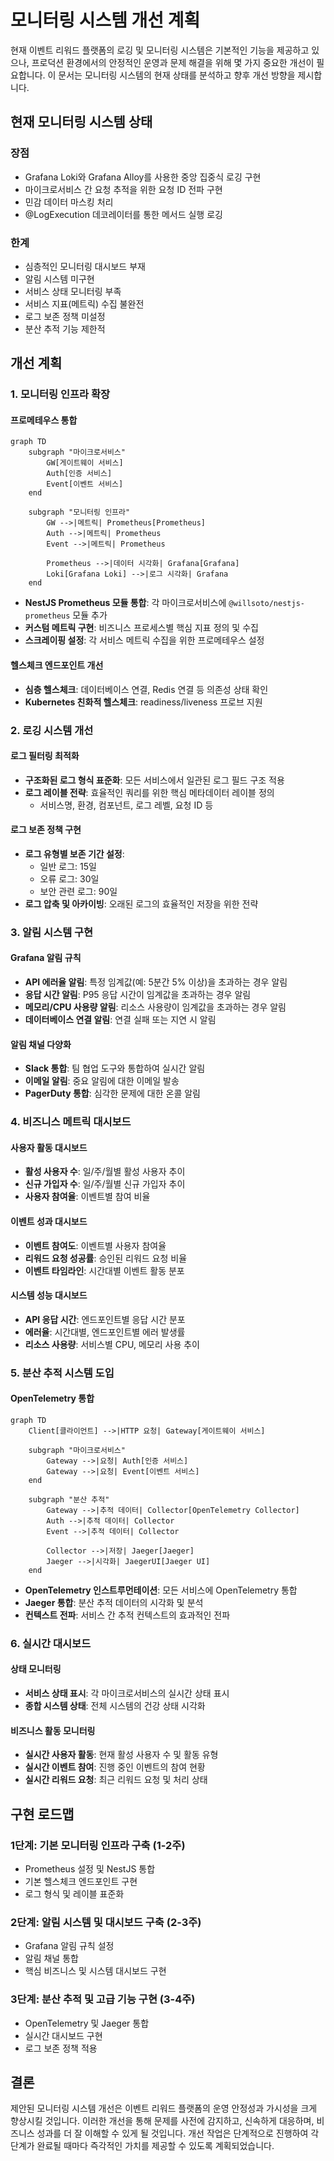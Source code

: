# 모니터링 시스템 개선 계획

현재 이벤트 리워드 플랫폼의 로깅 및 모니터링 시스템은 기본적인 기능을 제공하고 있으나, 프로덕션 환경에서의 안정적인 운영과 문제 해결을 위해 몇 가지 중요한 개선이 필요합니다. 이 문서는 모니터링 시스템의 현재 상태를 분석하고 향후 개선 방향을 제시합니다.

## 현재 모니터링 시스템 상태

### 장점

- Grafana Loki와 Grafana Alloy를 사용한 중앙 집중식 로깅 구현
- 마이크로서비스 간 요청 추적을 위한 요청 ID 전파 구현
- 민감 데이터 마스킹 처리
- @LogExecution 데코레이터를 통한 메서드 실행 로깅

### 한계

- 심층적인 모니터링 대시보드 부재
- 알림 시스템 미구현
- 서비스 상태 모니터링 부족
- 서비스 지표(메트릭) 수집 불완전
- 로그 보존 정책 미설정
- 분산 추적 기능 제한적

## 개선 계획

### 1. 모니터링 인프라 확장

#### 프로메테우스 통합

```mermaid
graph TD
    subgraph "마이크로서비스"
        GW[게이트웨이 서비스]
        Auth[인증 서비스]
        Event[이벤트 서비스]
    end

    subgraph "모니터링 인프라"
        GW -->|메트릭| Prometheus[Prometheus]
        Auth -->|메트릭| Prometheus
        Event -->|메트릭| Prometheus
        
        Prometheus -->|데이터 시각화| Grafana[Grafana]
        Loki[Grafana Loki] -->|로그 시각화| Grafana
    end
```

- **NestJS Prometheus 모듈 통합**: 각 마이크로서비스에 `@willsoto/nestjs-prometheus` 모듈 추가
- **커스텀 메트릭 구현**: 비즈니스 프로세스별 핵심 지표 정의 및 수집
- **스크레이핑 설정**: 각 서비스 메트릭 수집을 위한 프로메테우스 설정

#### 헬스체크 엔드포인트 개선

- **심층 헬스체크**: 데이터베이스 연결, Redis 연결 등 의존성 상태 확인
- **Kubernetes 친화적 헬스체크**: readiness/liveness 프로브 지원

### 2. 로깅 시스템 개선

#### 로그 필터링 최적화

- **구조화된 로그 형식 표준화**: 모든 서비스에서 일관된 로그 필드 구조 적용
- **로그 레이블 전략**: 효율적인 쿼리를 위한 핵심 메타데이터 레이블 정의
  - 서비스명, 환경, 컴포넌트, 로그 레벨, 요청 ID 등

#### 로그 보존 정책 구현

- **로그 유형별 보존 기간 설정**:
  - 일반 로그: 15일
  - 오류 로그: 30일
  - 보안 관련 로그: 90일
- **로그 압축 및 아카이빙**: 오래된 로그의 효율적인 저장을 위한 전략

### 3. 알림 시스템 구현

#### Grafana 알림 규칙

- **API 에러율 알림**: 특정 임계값(예: 5분간 5% 이상)을 초과하는 경우 알림
- **응답 시간 알림**: P95 응답 시간이 임계값을 초과하는 경우 알림
- **메모리/CPU 사용량 알림**: 리소스 사용량이 임계값을 초과하는 경우 알림
- **데이터베이스 연결 알림**: 연결 실패 또는 지연 시 알림

#### 알림 채널 다양화

- **Slack 통합**: 팀 협업 도구와 통합하여 실시간 알림
- **이메일 알림**: 중요 알림에 대한 이메일 발송
- **PagerDuty 통합**: 심각한 문제에 대한 온콜 알림

### 4. 비즈니스 메트릭 대시보드

#### 사용자 활동 대시보드

- **활성 사용자 수**: 일/주/월별 활성 사용자 추이
- **신규 가입자 수**: 일/주/월별 신규 가입자 추이
- **사용자 참여율**: 이벤트별 참여 비율

#### 이벤트 성과 대시보드

- **이벤트 참여도**: 이벤트별 사용자 참여율
- **리워드 요청 성공률**: 승인된 리워드 요청 비율
- **이벤트 타임라인**: 시간대별 이벤트 활동 분포

#### 시스템 성능 대시보드

- **API 응답 시간**: 엔드포인트별 응답 시간 분포
- **에러율**: 시간대별, 엔드포인트별 에러 발생률
- **리소스 사용량**: 서비스별 CPU, 메모리 사용 추이

### 5. 분산 추적 시스템 도입

#### OpenTelemetry 통합

```mermaid
graph TD
    Client[클라이언트] -->|HTTP 요청| Gateway[게이트웨이 서비스]
    
    subgraph "마이크로서비스"
        Gateway -->|요청| Auth[인증 서비스]
        Gateway -->|요청| Event[이벤트 서비스]
    end
    
    subgraph "분산 추적"
        Gateway -->|추적 데이터| Collector[OpenTelemetry Collector]
        Auth -->|추적 데이터| Collector
        Event -->|추적 데이터| Collector
        
        Collector -->|저장| Jaeger[Jaeger]
        Jaeger -->|시각화| JaegerUI[Jaeger UI]
    end
```

- **OpenTelemetry 인스트루먼테이션**: 모든 서비스에 OpenTelemetry 통합
- **Jaeger 통합**: 분산 추적 데이터의 시각화 및 분석
- **컨텍스트 전파**: 서비스 간 추적 컨텍스트의 효과적인 전파

### 6. 실시간 대시보드

#### 상태 모니터링

- **서비스 상태 표시**: 각 마이크로서비스의 실시간 상태 표시
- **종합 시스템 상태**: 전체 시스템의 건강 상태 시각화

#### 비즈니스 활동 모니터링

- **실시간 사용자 활동**: 현재 활성 사용자 수 및 활동 유형
- **실시간 이벤트 참여**: 진행 중인 이벤트의 참여 현황
- **실시간 리워드 요청**: 최근 리워드 요청 및 처리 상태

## 구현 로드맵

### 1단계: 기본 모니터링 인프라 구축 (1-2주)

- Prometheus 설정 및 NestJS 통합
- 기본 헬스체크 엔드포인트 구현
- 로그 형식 및 레이블 표준화

### 2단계: 알림 시스템 및 대시보드 구축 (2-3주)

- Grafana 알림 규칙 설정
- 알림 채널 통합
- 핵심 비즈니스 및 시스템 대시보드 구현

### 3단계: 분산 추적 및 고급 기능 구현 (3-4주)

- OpenTelemetry 및 Jaeger 통합
- 실시간 대시보드 구현
- 로그 보존 정책 적용

## 결론

제안된 모니터링 시스템 개선은 이벤트 리워드 플랫폼의 운영 안정성과 가시성을 크게 향상시킬 것입니다. 이러한 개선을 통해 문제를 사전에 감지하고, 신속하게 대응하며, 비즈니스 성과를 더 잘 이해할 수 있게 될 것입니다. 개선 작업은 단계적으로 진행하여 각 단계가 완료될 때마다 즉각적인 가치를 제공할 수 있도록 계획되었습니다. 

